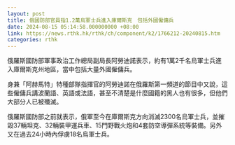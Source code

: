 ```yaml
---
layout: post
title: 俄國防部官員指1.2萬烏軍士兵進入庫爾斯克　包括外國僱傭兵
date: 2024-08-15 05:14:58.000000000 +08:00
link: https://news.rthk.hk/rthk/ch/component/k2/1766212-20240815.htm
categories: rthk
---
```


俄羅斯國防部軍事政治工作總局副局長阿勞迪諾表示，約有1萬2千名烏軍士兵進入庫爾斯克州地區，當中包括大量外國僱傭兵。

身兼「阿赫馬特」特種部隊指揮官的阿勞迪諾在俄羅斯第一頻道的節目中又說，這些僱傭兵講波蘭語、英語或法語，甚至不清楚是什麼國籍的黑人也有很多，但他們大部分人已被殲滅。

俄羅斯國防部之前就表示，俄軍至今在庫爾斯克方向消滅2300名烏軍士兵，並摧毀37輛坦克、32輛裝甲運兵車、15門野戰火炮和4套防空導彈系統等裝備。另外又在過去24小時內俘虜18名烏軍士兵。
